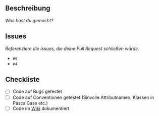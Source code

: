 ## Beschreibung
*Was hast du gemacht?*

## Issues
*Referenziere die Issues, die deine Pull Request schließen würde.*
- `#9`
- `#4`

## Checkliste
- [ ] Code auf Bugs getestet
- [ ] Code auf Conventionen getestet (Sinvolle Attributnamen, Klassen in PascalCase etc.)
- [ ] Code im [Wiki](https://github.com/atalantus/Wokabel-App/wiki) dokumentiert
